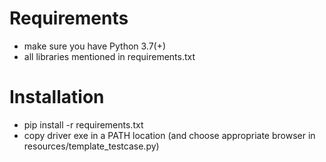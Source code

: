 # Requirements
* make sure you have Python 3.7(+) 
* all libraries mentioned in requirements.txt

# Installation
* pip install -r requirements.txt
* copy driver exe in a PATH location (and choose appropriate browser in resources/template_testcase.py)


